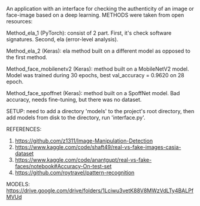 An application with an interface for checking the authenticity of an image or face-image based on a deep learning.
METHODS were taken from open resources:

Method_ela_1 (PyTorch): consist of 2 part. First, it's check software signatures. Second, ela (error-level analysis).

Method_ela_2 (Keras): ela method built on a different model as opposed to the first method. 

Method_face_mobilenetv2 (Keras): method built on a MobileNetV2 model. Model was trained during 30 epochs, 
                         best val_accuracy = 0.9620 on 28 epoch.

Method_face_spoffnet (Keras): method built on a SpoffNet model. Bad accuracy, needs fine-tuning, but there was no dataset.

SETUP: need to add a directory 'models' to the project's root directory, then add models from disk to the directory, run 'interface.py'.


REFERENCES:
1) https://github.com/z1311/Image-Manipulation-Detection
2) https://www.kaggle.com/code/shaft49/real-vs-fake-images-casia-dataset
3) https://www.kaggle.com/code/anantgupt/real-vs-fake-faces/notebook#Accuracy-On-test-set
4) https://github.com/roytravel/pattern-recognition

MODELS: https://drive.google.com/drive/folders/1Lciwu3vetK88V8MWzVdLTy4BALPfMVUd

